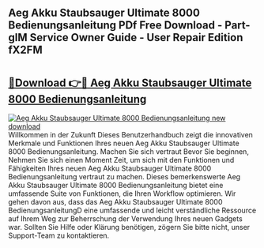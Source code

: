 ## Aeg Akku Staubsauger Ultimate 8000 Bedienungsanleitung PDf Free Download - Part-glM Service Owner Guide - User Repair Edition fX2FM

# <h2><a href="http://df5986g.blite.top/?on=Aeg+Akku+Staubsauger+Ultimate+8000+Bedienungsanleitung">🔗Download 👉🔴 Aeg Akku Staubsauger Ultimate 8000 Bedienungsanleitung</a></h2>

[![Aeg Akku Staubsauger Ultimate 8000 Bedienungsanleitung new download](https://i.imgur.com/lujVjoI.png)](http://df5986g.blite.top/?on=Aeg+Akku+Staubsauger+Ultimate+8000+Bedienungsanleitung)
Willkommen in der Zukunft Dieses Benutzerhandbuch zeigt die innovativen Merkmale und Funktionen Ihres neuen Aeg Akku Staubsauger Ultimate 8000 Bedienungsanleitung. Machen Sie sich vertraut Bevor Sie beginnen, Nehmen Sie sich einen Moment Zeit, um sich mit den Funktionen und Fähigkeiten Ihres neuen Aeg Akku Staubsauger Ultimate 8000 Bedienungsanleitung vertraut zu machen. Dieses bemerkenswerte Aeg Akku Staubsauger Ultimate 8000 Bedienungsanleitung bietet eine umfassende Suite von Funktionen, die Ihren Workflow optimieren. Wir gehen davon aus, dass das Aeg Akku Staubsauger Ultimate 8000 BedienungsanleitungD eine umfassende und leicht verständliche Ressource auf Ihrem Weg zur Beherrschung der Verwendung Ihres neuen Gadgets war. Sollten Sie Hilfe oder Klärung benötigen, zögern Sie bitte nicht, unser Support-Team zu kontaktieren.
